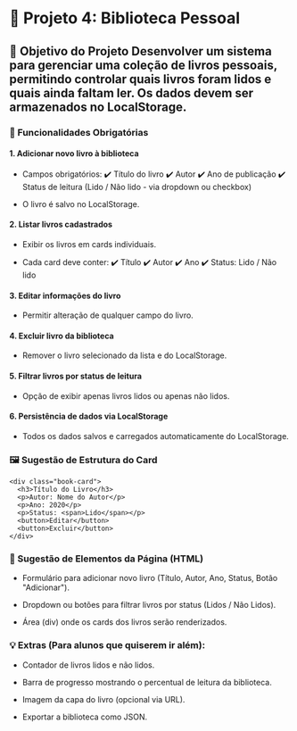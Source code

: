 # 🔹 Projeto 4: Biblioteca Pessoal

## 🎯 Objetivo do Projeto Desenvolver um sistema para gerenciar uma coleção de livros pessoais, permitindo controlar quais livros foram lidos e quais ainda faltam ler. Os dados devem ser armazenados no LocalStorage.

### 🔧 Funcionalidades Obrigatórias

#### 1. Adicionar novo livro à biblioteca

- Campos obrigatórios: ✔️ Título do livro ✔️ Autor ✔️ Ano de publicação ✔️ Status de leitura (Lido / Não lido - via dropdown ou checkbox)

- O livro é salvo no LocalStorage.

#### 2. Listar livros cadastrados

- Exibir os livros em cards individuais.

- Cada card deve conter: ✔️ Título ✔️ Autor ✔️ Ano ✔️ Status: Lido / Não lido

#### 3. Editar informações do livro

- Permitir alteração de qualquer campo do livro.

#### 4. Excluir livro da biblioteca

- Remover o livro selecionado da lista e do LocalStorage.

#### 5. Filtrar livros por status de leitura

-  Opção de exibir apenas livros lidos ou apenas não lidos.

#### 6. Persistência de dados via LocalStorage

-  Todos os dados salvos e carregados automaticamente do LocalStorage.

### 🖼️ Sugestão de Estrutura do Card

```
<div class="book-card">
  <h3>Título do Livro</h3>
  <p>Autor: Nome do Autor</p>
  <p>Ano: 2020</p>
  <p>Status: <span>Lido</span></p>
  <button>Editar</button>
  <button>Excluir</button>
</div>
```

### 🎨 Sugestão de Elementos da Página (HTML)

- Formulário para adicionar novo livro (Título, Autor, Ano, Status, Botão "Adicionar").

- Dropdown ou botões para filtrar livros por status (Lidos / Não Lidos).

- Área (div) onde os cards dos livros serão renderizados.

### 💡 Extras (Para alunos que quiserem ir além):

- Contador de livros lidos e não lidos.

- Barra de progresso mostrando o percentual de leitura da biblioteca.

- Imagem da capa do livro (opcional via URL).

- Exportar a biblioteca como JSON.